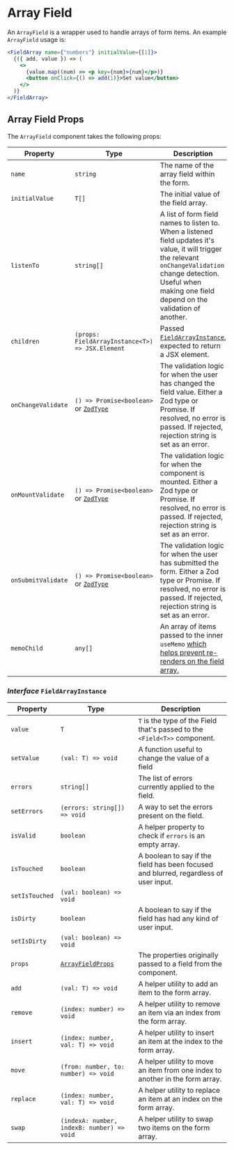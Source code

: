 # Array Field

An `ArrayField` is a wrapper used to handle arrays of form items. An example `ArrayField` usage is:

```jsx
<FieldArray name={"numbers"} initialValue={[1]}>
  {({ add, value }) => (
    <>
      {value.map((num) => <p key={num}>{num}</p>)}
      <button onClick={() => add(1)}>Set value</button>
    </>
  )}
</FieldArray>
```

## Array Field Props

The `ArrayField` component takes the following props:

| Property           | Type                                                         | Description                                                  |
| ------------------ | ------------------------------------------------------------ | ------------------------------------------------------------ |
| `name`             | `string`                                                     | The name of the array field within the form.                 |
| `initialValue`     | `T[]`                                                        | The initial value of the field array.                        |
| `listenTo`         | `string[]`                                                   | A list of form field names to listen to. When a listened field updates it's value, it will trigger the relevant `onChangeValidation` change detection. Useful when making one field depend on the validation of another. |
| `children`         | `(props: FieldArrayInstance<T>) => JSX.Element`              | Passed [`FieldArrayInstance`](#interface-fieldarrayinstance), expected to return a JSX element. |
| `onChangeValidate` | `() => Promise<boolean>` or [`ZodType`](https://github.com/colinhacks/zod) | The validation logic for when the user has changed the field value. Either a Zod type or Promise. If resolved, no error is passed. If rejected, rejection string is set as an error. |
| `onMountValidate`   | `() => Promise<boolean>` or [`ZodType`](https://github.com/colinhacks/zod) | The validation logic for when the component is mounted. Either a Zod type or Promise. If resolved, no error is passed. If rejected, rejection string is set as an error. |
| `onSubmitValidate` | `() => Promise<boolean>` or [`ZodType`](https://github.com/colinhacks/zod) | The validation logic for when the user has submitted the form. Either a Zod type or Promise. If resolved, no error is passed. If rejected, rejection string is set as an error. |
| `memoChild` | `any[]` | An array of items passed to the inner `useMemo` [which helps prevent re-renders on the field array.](/guides/performance-optimizations) |

### _Interface_ `FieldArrayInstance`

| Property       | Type                                       | Description                                                  |
| -------------- | ------------------------------------------ | ------------------------------------------------------------ |
| `value`        | `T`                                        | `T` is the type of the Field that's passed to the `<Field<T>>` component. |
| `setValue`     | `(val: T) => void`                         | A function useful to change the value of a field             |
| `errors`       | `string[]`                                 | The list of errors currently applied to the field.           |
| `setErrors`    | `(errors: string[]) => void`               | A way to set the errors present on the field.                |
| `isValid`      | `boolean`                                  | A helper property to check if `errors` is an empty array.    |
| `isTouched`    | `boolean`                                  | A boolean to say if the field has been focused and blurred, regardless of user input. |
| `setIsTouched` | `(val: boolean) => void`                   |                                                              |
| `isDirty`      | `boolean`                                  | A boolean to say if the field has had any kind of user input. |
| `setIsDirty`   | `(val: boolean) => void`                   |                                                              |
| `props`        | [`ArrayFieldProps`](#array-field-props)    | The properties originally passed to a field from the component. |
| `add`          | `(val: T) => void`                         | A helper utility to add an item to the form array.           |
| `remove`       | `(index: number) => void`                  | A helper utility to remove an item via an index from the form array. |
| `insert`       | `(index: number, val: T) => void`          | A helper utility to insert an item at the index to the form array. |
| `move`         | `(from: number, to: number) => void`       | A helper utility to move an item from one index to another in the form array. |
| `replace`      | `(index: number, val: T) => void`          | A helper utility to replace an item at an index on the form array. |
| `swap`         | `(indexA: number, indexB: number) => void` | A helper utility to swap two items on the form array.        |

